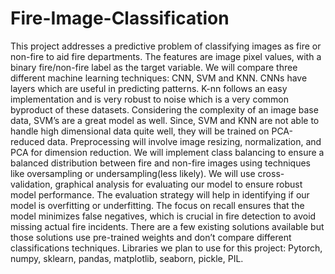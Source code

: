 # Fire-Image-Classification
This project addresses a predictive problem of classifying images as fire or non-fire to aid fire departments. The features are image pixel values, with a binary fire/non-fire label as the target variable. We will compare three different machine learning techniques: CNN, SVM and KNN. CNNs have layers which are useful in predicting patterns. K-nn follows an easy implementation and is very robust to noise which is a very common byproduct of these datasets. Considering the complexity of an image base data, SVM’s are a great model as well. Since, SVM and KNN are not able to handle high dimensional data quite well, they will be trained on PCA-reduced data. Preprocessing will involve image resizing, normalization, and PCA for dimension reduction. We will implement class balancing to ensure a balanced distribution between fire and non-fire images using techniques like oversampling or undersampling(less likely). We will use cross-validation, graphical analysis for evaluating our model to ensure robust model performance. The evaluation strategy will help in identifying if our model is overfitting or underfitting. The focus on recall ensures that the model minimizes false negatives, which is crucial in fire detection to avoid missing actual fire incidents. There are a few existing solutions available but those solutions use pre-trained weights and don’t compare different classifications techniques. Libraries we plan to use for this project: Pytorch, numpy, sklearn, pandas, matplotlib, seaborn, pickle, PIL.

